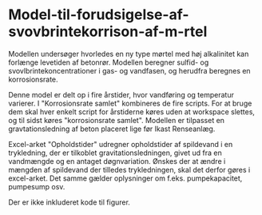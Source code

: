 # Model-til-forudsigelse-af-svovbrintekorrison-af-m-rtel
Modellen undersøger hvorledes en ny type mørtel med høj alkalinitet kan forlænge levetiden af betonrør. 
Modellen beregner sulfid- og svovlbrintekoncentrationer i gas- og vandfasen, og herudfra beregnes en korrosionsrate.

Denne model er delt op i fire årstider, hvor vandføring og temperatur varierer. I "Korrosionsrate samlet" kombineres de fire scripts.
For at bruge dem skal hver enkelt script for årstiderne køres uden at workspace slettes, og til sidst køres "korrosionsrate samlet".
Modellen er tilpasset en gravtationsledning af beton placeret lige før Ikast Renseanlæg.

Excel-arket "Opholdstider" udregner opholdstider af spildevand i en trykledning, der er tilkoblet gravitationsledningen, givet ud fra en vandmængde og en antaget døgnvariation. 
Ønskes der at ændre i mængden af spildevand der tilledes trykledningen, skal det derfor gøres i excel-arket. Det samme gælder oplysninger om f.eks. pumpekapacitet, pumpesump osv.

Der er ikke inkluderet kode til figurer.
